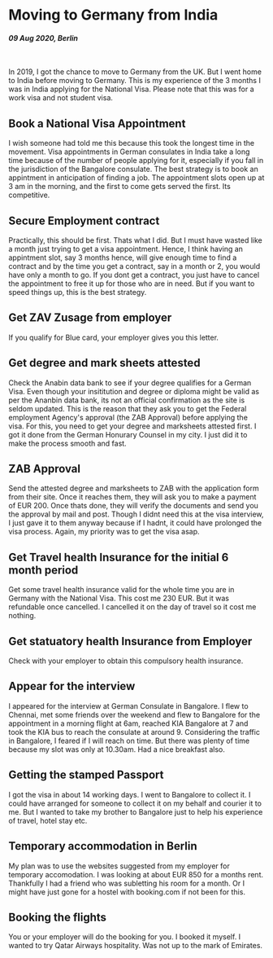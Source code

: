 # Moving to Germany from India

#### _09 Aug 2020, Berlin_

&nbsp;

In 2019, I got the chance to move to Germany from the UK. But I went home to
India before moving to Germany. This is my experience of the 3 months I was in
India applying for the National Visa. Please note that this was for a work visa
and not student visa.

## Book a National Visa Appointment

I wish someone had told me this because this took the longest time in the
movement. Visa appointments in German consulates in India take a long time
because of the number of people applying for it, especially if you fall in the
jurisdiction of the Bangalore consulate. The best strategy is to book an
appintment in anticipation of finding a job. The appointment slots open up at 3
am in the morning, and the first to come gets served the first. Its competitive.

## Secure Employment contract

Practically, this should be first. Thats what I did. But I must have wasted like
a month just trying to get a visa appointment. Hence, I think having an
appintment slot, say 3 months hence, will give enough time to find a contract
and by the time you get a contract, say in a month or 2, you would have only a
month to go. If you dont get a contract, you just have to cancel the appointment
to free it up for those who are in need. But if you want to speed things up,
this is the best strategy.

## Get ZAV Zusage from employer

If you qualify for Blue card, your employer gives you this letter.

## Get degree and mark sheets attested

Check the Anabin data bank to see if your degree qualifies for a German Visa.
Even though your insititution and degree or diploma might be valid as per the
Ananbin data bank, its not an official confirmation as the site is seldom
updated. This is the reason that they ask you to get the Federal employment
Agency's approval (the ZAB Approval) before applying the visa. For this, you
need to get your degree and marksheets attested first. I got it done from the
German Honurary Counsel in my city. I just did it to make the process smooth and
fast.

## ZAB Approval

Send the attested degree and marksheets to ZAB with the application form from
their site. Once it reaches them, they will ask you to make a payment of
EUR 200. Once thats done, they will verify the documents and send you the
approval by mail and post. Though I didnt need this at the visa interview, I
just gave it to them anyway because if I hadnt, it could have prolonged the visa
process. Again, my priority was to get the visa asap.

## Get Travel health Insurance for the initial 6 month period

Get some travel health insurance valid for the whole time you are in Germany
with the National Visa. This cost me 230 EUR. But it was refundable once
cancelled. I cancelled it on the day of travel so it cost me nothing.

## Get statuatory health Insurance from Employer

Check with your employer to obtain this compulsory health insurance.

## Appear for the interview

I appeared for the interview at German Consulate in Bangalore. I flew to
Chennai, met some friends over the weekend and flew to Bangalore for the
appointment in a morning flight at 6am, reached KIA Bangalore at 7 and took the
KIA bus to reach the consulate at around 9. Considering the traffic in
Bangalore, I feared if I will reach on time. But there was plenty of time
because my slot was only at 10.30am. Had a nice breakfast also.

## Getting the stamped Passport

I got the visa in about 14 working days. I went to Bangalore to collect it. I
could have arranged for someone to collect it on my behalf and courier it to me.
But I wanted to take my brother to Bangalore just to help his experience of
travel, hotel stay etc.

## Temporary accommodation in Berlin

My plan was to use the websites suggested from my employer for temporary
accomodation. I was looking at about EUR 850 for a months rent. Thankfully I had
a friend who was subletting his room for a month. Or I might have just gone for
a hostel with booking.com if not been for this.

## Booking the flights

You or your employer will do the booking for you. I booked it myself. I wanted
to try Qatar Airways hospitality. Was not up to the mark of Emirates.
